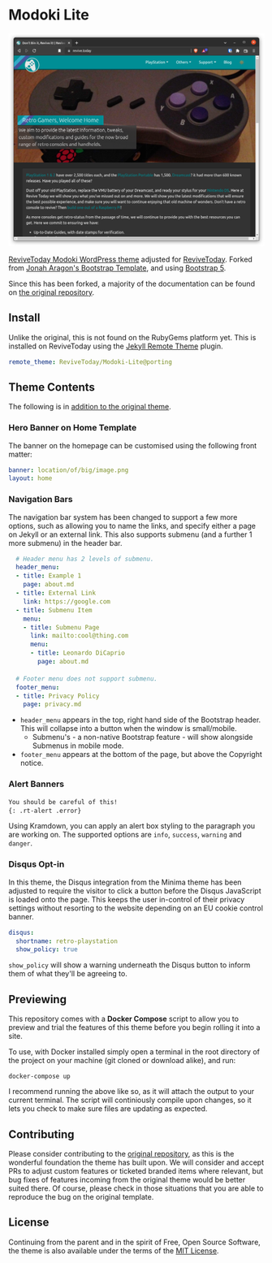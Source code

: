 # Modoki Lite

![](/screenshot.png)

[ReviveToday Modoki WordPress theme](https://github.com/ReviveToday/Modoki) adjusted for [ReviveToday][rt]. Forked from [Jonah Aragon's Bootstrap Template][upstream], and using [Bootstrap 5]().

Since this has been forked, a majority of the documentation can be found on [the original repository][upstream].

## Install

Unlike the original, this is not found on the RubyGems platform yet. This is installed on ReviveToday using the [Jekyll Remote Theme](https://github.com/benbalter/jekyll-remote-theme) plugin.

```yaml
remote_theme: ReviveToday/Modoki-Lite@porting
```

## Theme Contents

The following is in [addition to the original theme](https://github.com/jonaharagon/jekyll-bootstrap-theme#theme-contents).

### Hero Banner on Home Template

The banner on the homepage can be customised using the following front matter:

```yaml
banner: location/of/big/image.png
layout: home

```

### Navigation Bars

The navigation bar system has been changed to support a few more options, such as allowing you to name the links, and specify either a page on Jekyll or an external link. This also supports submenu (and a further 1 more submenu) in the header bar.

```yaml
  # Header menu has 2 levels of submenu.
  header_menu:
  - title: Example 1
    page: about.md
  - title: External Link
    link: https://google.com
  - title: Submenu Item
    menu:
    - title: Submenu Page
      link: mailto:cool@thing.com
      menu:
      - title: Leonardo DiCaprio
        page: about.md
  
  # Footer menu does not support submenu.
  footer_menu:
  - title: Privacy Policy
    page: privacy.md
```

* `header_menu` appears in the top, right hand side of the Bootstrap header. This will collapse into a button when the window is small/mobile.
  * Submenu's - a non-native Bootstrap feature - will show alongside Submenus in mobile mode.
* `footer_menu` appears at the bottom of the page, but above the Copyright notice.

### Alert Banners

```markdown
You should be careful of this!
{: .rt-alert .error}
```

Using Kramdown, you can apply an alert box styling to the paragraph you are working on. The supported options are `info`, `success`, `warning` and `danger`.

### Disqus Opt-in

In this theme, the Disqus integration from the Minima theme has been adjusted to require the visitor to click a button before the Disqus JavaScript is loaded onto the page. This keeps the user in-control of their privacy settings without resorting to the website depending on an EU cookie control banner.

```yaml
disqus:
  shortname: retro-playstation
  show_policy: true
```

`show_policy` will show a warning underneath the Disqus button to inform them of what they'll be agreeing to.

## Previewing

This repository comes with a **Docker Compose** script to allow you to preview and trial the features of this theme before you begin rolling it into a site.

To use, with Docker installed simply open a terminal in the root directory of the project on your machine (git cloned or download alike), and run:

```
docker-compose up
```

I recommend running the above like so, as it will attach the output to your current terminal. The script will continiously compile upon changes, so it lets you check to make sure files are updating as expected.

## Contributing

Please consider contributing to the [original repository][upstream], as this is the wonderful foundation the theme has built upon. We will consider and accept PRs to adjust custom features or ticketed branded items where relevant, but bug fixes of features incoming from the original theme would be better suited there. Of course, please check in those situations that you are able to reproduce the bug on the original template.

## License

Continuing from the parent and in the spirit of Free, Open Source Software, the theme is also available under the terms of the [MIT License](https://opensource.org/licenses/MIT).

[rt]: https://revive.today
[upstream]: https://github.com/jonaharagon/jekyll-bootstrap-theme
